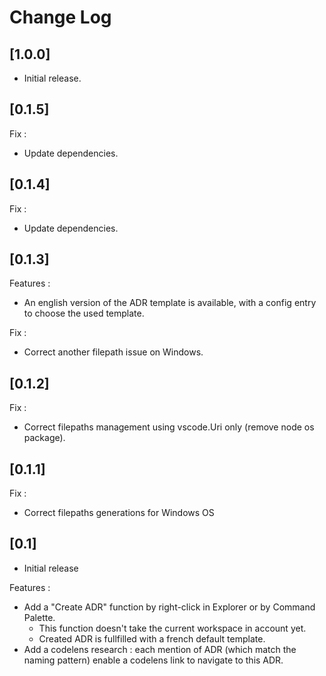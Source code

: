 # Change Log

## [1.0.0]

* Initial release.

## [0.1.5]

Fix :

* Update dependencies.


## [0.1.4]

Fix :

* Update dependencies.

## [0.1.3]

Features :

* An english version of the ADR template is available, with a config entry to choose the used template.

Fix :

* Correct another filepath issue on Windows.

## [0.1.2]

Fix :

* Correct filepaths management using vscode.Uri only (remove node os package).

## [0.1.1]

Fix :

* Correct filepaths generations for Windows OS

## [0.1]

* Initial release

Features :

* Add a "Create ADR" function by right-click in Explorer or by Command Palette.
  * This function doesn't take the current workspace in account yet.
  * Created ADR is fullfilled with a french default template.
* Add a codelens research : each mention of ADR (which match the naming pattern) enable a codelens link to navigate to this ADR.
